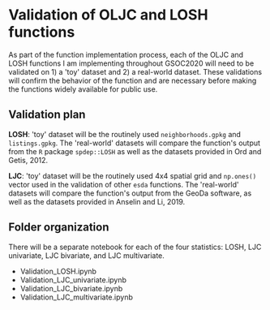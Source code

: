 # Validation of OLJC and LOSH functions

As part of the function implementation process, each of the OLJC and LOSH functions I am implementing throughout GSOC2020 will need to be validated on 1) a 'toy' dataset and 2) a real-world dataset. These validations will confirm the behavior of the function and are necessary before making the functions widely available for public use.

## Validation plan

**LOSH**: 'toy' dataset will be the routinely used `neighborhoods.gpkg` and `listings.gpkg`. The 'real-world' datasets will compare the function's output from the `R` package `spdep::LOSH` as well as the datasets provided in Ord and Getis, 2012. 

**LJC**: 'toy' dataset will be the routinely used 4x4 spatial grid and `np.ones()` vector used in the validation of other `esda` functions. The 'real-world' datasets will compare the function's output from the GeoDa software, as well as the datasets provided in Anselin and Li, 2019. 

## Folder organization 

There will be a separate notebook for each of the four statistics: LOSH, LJC univariate, LJC bivariate, and LJC multivariate.

- Validation_LOSH.ipynb
- Validation_LJC_univariate.ipynb
- Validation_LJC_bivariate.ipynb
- Validation_LJC_multivariate.ipynb